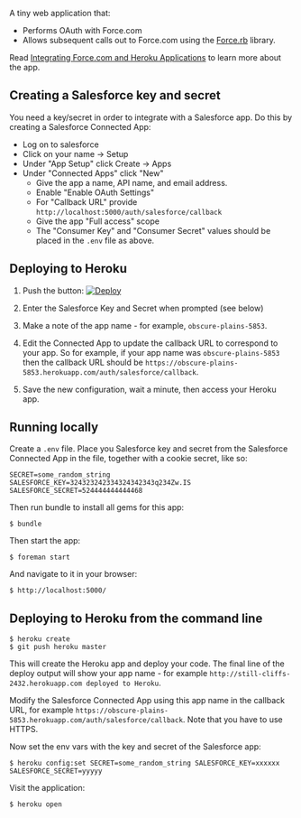 A tiny web application that:

* Performs OAuth with Force.com
* Allows subsequent calls out to Force.com using the [Force.rb](https://github.com/heroku/force.rb) library.

Read [Integrating Force.com and Heroku Applications](https://devcenter.heroku.com/articles/integrating-force-com-and-heroku-apps) to learn more about the app.

## Creating a Salesforce key and secret

You need a key/secret in order to integrate with a Salesforce app.  Do this by creating a Salesforce Connected App:

* Log on to salesforce
* Click on your name -> Setup
* Under "App Setup" click Create -> Apps
* Under "Connected Apps" click "New"
  * Give the app a name, API name, and email address.
  * Enable "Enable OAuth Settings"
  * For "Callback URL" provide `http://localhost:5000/auth/salesforce/callback`
  * Give the app "Full access" scope
  * The "Consumer Key" and "Consumer Secret" values should be placed in the `.env` file as above.


## Deploying to Heroku

1. Push the button: [![Deploy](https://www.herokucdn.com/deploy/button.png)](https://heroku.com/deploy)

2. Enter the Salesforce Key and Secret when prompted (see below)
3. Make a note of the app name - for example, `obscure-plains-5853`.
4. Edit the Connected App to update the callback URL to correspond to your app.  So for example, if your app name was `obscure-plains-5853` then the callback URL should be `https://obscure-plains-5853.herokuapp.com/auth/salesforce/callback`.
5. Save the new configuration, wait a minute, then access your Heroku app.


## Running locally

Create a `.env` file.  Place you Salesforce key and secret from the Salesforce Connected App in the file, together with a cookie secret, like so:

    SECRET=some_random_string
    SALESFORCE_KEY=324323242334324342343q234Zw.IS
    SALESFORCE_SECRET=524444444444468

Then run bundle to install all gems for this app:

    $ bundle

Then start the app:

    $ foreman start

And navigate to it in your browser:

    $ http://localhost:5000/

## Deploying to Heroku from the command line

    $ heroku create
    $ git push heroku master

This will create the Heroku app and deploy your code.  The final line of the deploy output will show your app name - for example `http://still-cliffs-2432.herokuapp.com deployed to Heroku`.

Modify the Salesforce Connected App using this app name in the callback URL, for example `https://obscure-plains-5853.herokuapp.com/auth/salesforce/callback`.   Note that you have to use HTTPS.

Now set the env vars with the key and secret of the Salesforce app:

    $ heroku config:set SECRET=some_random_string SALESFORCE_KEY=xxxxxx SALESFORCE_SECRET=yyyyy

Visit the application:

    $ heroku open

